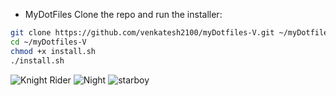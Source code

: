 - MyDotFiles
Clone the repo and run the installer:

```bash
git clone https://github.com/venkatesh2100/myDotfiles-V.git ~/myDotfiles-V
cd ~/myDotfiles-V
chmod +x install.sh
./install.sh
```
![Knight Rider](/assets/car.png)
![Night](/assets/night.png)
![starboy](/assets/starboy.png)
